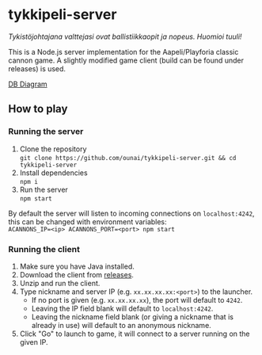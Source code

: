 # tykkipeli-server
*Tykistöjohtajana valttejasi ovat ballistiikkaopit ja nopeus. Huomioi tuuli!*

This is a Node.js server implementation for the Aapeli/Playforia classic cannon game. A slightly modified game client (build can be found under releases) is used.

[DB Diagram](https://dbdiagram.io/d/61334090825b5b0146f2ccec)

## How to play

### Running the server
1. Clone the repository  
   `git clone https://github.com/ounai/tykkipeli-server.git && cd tykkipeli-server`
3. Install dependencies  
   `npm i`
5. Run the server  
   `npm start`

By default the server will listen to incoming connections on `localhost:4242`, this can be changed with environment variables:  
`ACANNONS_IP=<ip> ACANNONS_PORT=<port> npm start`

### Running the client
1. Make sure you have Java installed.
2. Download the client from [releases](https://github.com/ounai/tykkipeli-server/releases).
3. Unzip and run the client.
4. Type nickname and server IP (e.g. `xx.xx.xx.xx:<port>`) to the launcher.
   - If no port is given (e.g. `xx.xx.xx.xx`), the port will default to `4242`.
   - Leaving the IP field blank will default to `localhost:4242`.
   - Leaving the nickname field blank (or giving a nickname that is already in use) will default to an anonymous nickname.
6. Click "Go" to launch to game, it will connect to a server running on the given IP.
